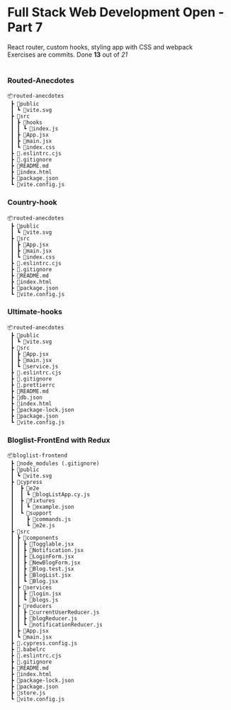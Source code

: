 <h1>Full Stack Web Development Open - Part 7</h1>

React router, custom hooks, styling app with CSS and webpack</br>
Exercises are commits. Done **13** out of _21_
</br></br>

<h3>Routed-Anecdotes</h3>

```
📦routed-anecdotes
 ┣ 📂public
 ┃ ┗ 📜vite.svg
 ┣ 📂src
 ┃ ┣ 📂hooks
 ┃ ┃ ┗ 📜index.js
 ┃ ┣ 📜App.jsx
 ┃ ┣ 📜main.jsx
 ┃ ┗ 📜index.css
 ┣ 📜.eslintrc.cjs
 ┣ 📜.gitignore
 ┣ 📜README.md
 ┣ 📜index.html
 ┣ 📜package.json
 ┗ 📜vite.config.js
```

<h3>Country-hook</h3>

```
📦routed-anecdotes
 ┣ 📂public
 ┃ ┗ 📜vite.svg
 ┣ 📂src
 ┃ ┣ 📜App.jsx
 ┃ ┣ 📜main.jsx
 ┃ ┗ 📜index.css
 ┣ 📜.eslintrc.cjs
 ┣ 📜.gitignore
 ┣ 📜README.md
 ┣ 📜index.html
 ┣ 📜package.json
 ┗ 📜vite.config.js
```

<h3>Ultimate-hooks</h3>

```
📦routed-anecdotes
 ┣ 📂public
 ┃ ┗ 📜vite.svg
 ┣ 📂src
 ┃ ┣ 📜App.jsx
 ┃ ┣ 📜main.jsx
 ┃ ┗ 📜service.js
 ┣ 📜.eslintrc.cjs
 ┣ 📜.gitignore
 ┣ 📜.prettierrc
 ┣ 📜README.md
 ┣ 📜db.json
 ┣ 📜index.html
 ┣ 📜package-lock.json
 ┣ 📜package.json
 ┗ 📜vite.config.js
```

<h3>Bloglist-FrontEnd with Redux</h3>

```
📦bloglist-frontend
 ┣ 📂node_modules (.gitignore)
 ┣ 📂public
 ┃ ┗ 📜vite.svg
 ┣ 📂cypress
 ┃  ┣ 📂e2e
 ┃  ┃ ┗ 📜blogListApp.cy.js
 ┃  ┣ 📂fixtures
 ┃  ┃ ┗ 📜example.json
 ┃  ┗ 📂support
 ┃    ┣ 📜commands.js
 ┃    ┗ 📜e2e.js
 ┣ 📂src
 ┃ ┣ 📂components
 ┃ ┃ ┣ 📜Togglable.jsx
 ┃ ┃ ┣ 📜Notification.jsx
 ┃ ┃ ┣ 📜LoginForm.jsx
 ┃ ┃ ┣ 📜NewBlogForm.jsx
 ┃ ┃ ┣ 📜Blog.test.jsx
 ┃ ┃ ┣ 📜BlogList.jsx
 ┃ ┃ ┗ 📜Blog.jsx
 ┃ ┣ 📂services
 ┃ ┃ ┣ 📜login.jsx
 ┃ ┃ ┗ 📜blogs.js
 ┃ ┣ 📂reducers
 ┃ ┃ ┣ 📜currentUserReducer.js
 ┃ ┃ ┣ 📜blogReducer.js
 ┃ ┃ ┗ 📜notificationReducer.js
 ┃ ┣ 📜App.jsx
 ┃ ┗ 📜main.jsx
 ┣ 📜.cypress.config.js
 ┣ 📜.babelrc
 ┣ 📜.eslintrc.cjs
 ┣ 📜.gitignore
 ┣ 📜README.md
 ┣ 📜index.html
 ┣ 📜package-lock.json
 ┣ 📜package.json
 ┣ 📜store.js
 ┗ 📜vite.config.js
```
